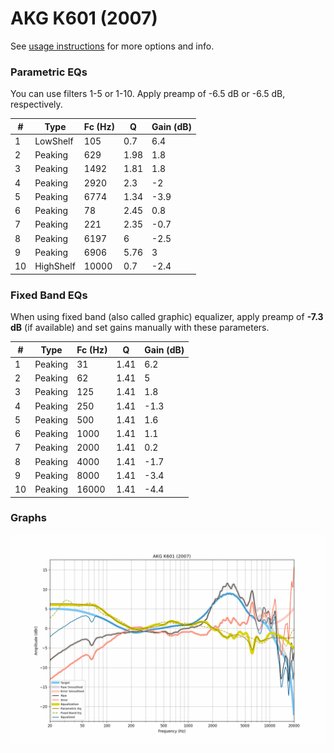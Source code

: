 # AKG K601 (2007)
See [usage instructions](https://github.com/jaakkopasanen/AutoEq#usage) for more options and info.

### Parametric EQs
You can use filters 1-5 or 1-10. Apply preamp of -6.5 dB or -6.5 dB, respectively.

|   # | Type      |   Fc (Hz) |    Q |   Gain (dB) |
|-----|-----------|-----------|------|-------------|
|   1 | LowShelf  |       105 | 0.7  |         6.4 |
|   2 | Peaking   |       629 | 1.98 |         1.8 |
|   3 | Peaking   |      1492 | 1.81 |         1.8 |
|   4 | Peaking   |      2920 | 2.3  |        -2   |
|   5 | Peaking   |      6774 | 1.34 |        -3.9 |
|   6 | Peaking   |        78 | 2.45 |         0.8 |
|   7 | Peaking   |       221 | 2.35 |        -0.7 |
|   8 | Peaking   |      6197 | 6    |        -2.5 |
|   9 | Peaking   |      6906 | 5.76 |         3   |
|  10 | HighShelf |     10000 | 0.7  |        -2.4 |

### Fixed Band EQs
When using fixed band (also called graphic) equalizer, apply preamp of **-7.3 dB** (if available) and set gains manually with these parameters.

|   # | Type    |   Fc (Hz) |    Q |   Gain (dB) |
|-----|---------|-----------|------|-------------|
|   1 | Peaking |        31 | 1.41 |         6.2 |
|   2 | Peaking |        62 | 1.41 |         5   |
|   3 | Peaking |       125 | 1.41 |         1.8 |
|   4 | Peaking |       250 | 1.41 |        -1.3 |
|   5 | Peaking |       500 | 1.41 |         1.6 |
|   6 | Peaking |      1000 | 1.41 |         1.1 |
|   7 | Peaking |      2000 | 1.41 |         0.2 |
|   8 | Peaking |      4000 | 1.41 |        -1.7 |
|   9 | Peaking |      8000 | 1.41 |        -3.4 |
|  10 | Peaking |     16000 | 1.41 |        -4.4 |

### Graphs
![](./AKG%20K601%20(2007).png)
